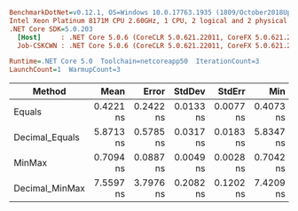 ``` ini

BenchmarkDotNet=v0.12.1, OS=Windows 10.0.17763.1935 (1809/October2018Update/Redstone5)
Intel Xeon Platinum 8171M CPU 2.60GHz, 1 CPU, 2 logical and 2 physical cores
.NET Core SDK=5.0.203
  [Host]     : .NET Core 5.0.6 (CoreCLR 5.0.621.22011, CoreFX 5.0.621.22011), X64 RyuJIT
  Job-CSKCWN : .NET Core 5.0.6 (CoreCLR 5.0.621.22011, CoreFX 5.0.621.22011), X64 RyuJIT

Runtime=.NET Core 5.0  Toolchain=netcoreapp50  IterationCount=3  
LaunchCount=1  WarmupCount=3  

```
|         Method |      Mean |     Error |    StdDev |    StdErr |       Min |       Max |    Median | Ratio | MannWhitney(5%) | RatioSD |
|--------------- |----------:|----------:|----------:|----------:|----------:|----------:|----------:|------:|---------------- |--------:|
|         Equals | 0.4221 ns | 0.2422 ns | 0.0133 ns | 0.0077 ns | 0.4073 ns | 0.4330 ns | 0.4259 ns |  1.00 |            Base |    0.00 |
| Decimal_Equals | 5.8713 ns | 0.5785 ns | 0.0317 ns | 0.0183 ns | 5.8347 ns | 5.8897 ns | 5.8895 ns | 13.92 |               ? |    0.37 |
|         MinMax | 0.7094 ns | 0.0887 ns | 0.0049 ns | 0.0028 ns | 0.7042 ns | 0.7138 ns | 0.7101 ns |  1.68 |               ? |    0.04 |
| Decimal_MinMax | 7.5597 ns | 3.7976 ns | 0.2082 ns | 0.1202 ns | 7.4209 ns | 7.7990 ns | 7.4591 ns | 17.92 |               ? |    0.60 |
